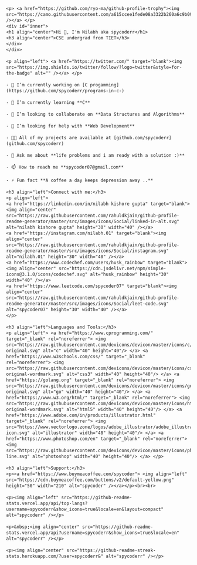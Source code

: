 <div style="display: flex; justify-content: center; align-items: center;">
    
    <p> <a href="https://github.com/ryo-ma/github-profile-trophy"><img src="https://camo.githubusercontent.com/a615ccee1fede08a3322b260a6c9b09fa7c9d76bb410469650b284ebebcaef57/68747470733a2f2f692e70696e696d672e636f6d2f6f726967696e616c732f65382f66342f35332f65386634353334363961336563393765636433353464663436356437333931332e676966" /></a> </p>
    <div id="inner">
    <h1 align="center">Hi 👋, I'm Nilabh aka spycoderr</h1>
    <h3 align="center">CSE undergrad from TIET</h3>  
    </div>
    </div>
    
    <p align="left"> <a href="https://twitter.com/" target="blank"><img src="https://img.shields.io/twitter/follow/?logo=twitter&style=for-the-badge" alt="" /></a> </p>
    
    - 🔭 I’m currently working on [C progamming](https://github.com/spycoderr/programs-in-c-)
    
    - 🌱 I’m currently learning **C**
    
    - 👯 I’m looking to collaborate on **Data Structures and Algorithms**
    
    - 🤝 I’m looking for help with **Web Development**
    
    - 👨‍💻 All of my projects are available at [github.com/spycoderr](github.com/spycoderr)
    
    - 💬 Ask me about **life problems and i am ready with a solution :)**
    
    - 📫 How to reach me **spycoder07@gmail.com**
    
    - ⚡ Fun fact **A coffee a day keeps depression away ..**
    
    <h3 align="left">Connect with me:</h3>
    <p align="left">
    <a href="https://linkedin.com/in/nilabh kishore gupta" target="blank"><img align="center" src="https://raw.githubusercontent.com/rahuldkjain/github-profile-readme-generator/master/src/images/icons/Social/linked-in-alt.svg" alt="nilabh kishore gupta" height="30" width="40" /></a>
    <a href="https://instagram.com/nilabh.01" target="blank"><img align="center" src="https://raw.githubusercontent.com/rahuldkjain/github-profile-readme-generator/master/src/images/icons/Social/instagram.svg" alt="nilabh.01" height="30" width="40" /></a>
    <a href="https://www.codechef.com/users/husk_rainbow" target="blank"><img align="center" src="https://cdn.jsdelivr.net/npm/simple-icons@3.1.0/icons/codechef.svg" alt="husk_rainbow" height="30" width="40" /></a>
    <a href="https://www.leetcode.com/spycoder07" target="blank"><img align="center" src="https://raw.githubusercontent.com/rahuldkjain/github-profile-readme-generator/master/src/images/icons/Social/leet-code.svg" alt="spycoder07" height="30" width="40" /></a>
    </p>
    
    <h3 align="left">Languages and Tools:</h3>
    <p align="left"> <a href="https://www.cprogramming.com/" target="_blank" rel="noreferrer"> <img src="https://raw.githubusercontent.com/devicons/devicon/master/icons/c/c-original.svg" alt="c" width="40" height="40"/> </a> <a href="https://www.w3schools.com/css/" target="_blank" rel="noreferrer"> <img src="https://raw.githubusercontent.com/devicons/devicon/master/icons/css3/css3-original-wordmark.svg" alt="css3" width="40" height="40"/> </a> <a href="https://golang.org" target="_blank" rel="noreferrer"> <img src="https://raw.githubusercontent.com/devicons/devicon/master/icons/go/go-original.svg" alt="go" width="40" height="40"/> </a> <a href="https://www.w3.org/html/" target="_blank" rel="noreferrer"> <img src="https://raw.githubusercontent.com/devicons/devicon/master/icons/html5/html5-original-wordmark.svg" alt="html5" width="40" height="40"/> </a> <a href="https://www.adobe.com/in/products/illustrator.html" target="_blank" rel="noreferrer"> <img src="https://www.vectorlogo.zone/logos/adobe_illustrator/adobe_illustrator-icon.svg" alt="illustrator" width="40" height="40"/> </a> <a href="https://www.photoshop.com/en" target="_blank" rel="noreferrer"> <img src="https://raw.githubusercontent.com/devicons/devicon/master/icons/photoshop/photoshop-line.svg" alt="photoshop" width="40" height="40"/> </a> </p>
    
    <h3 align="left">Support:</h3>
    <p><a href="https://www.buymeacoffee.com/spycoder"> <img align="left" src="https://cdn.buymeacoffee.com/buttons/v2/default-yellow.png" height="50" width="210" alt="spycoder" /></a></p><br><br>
    
    <p><img align="left" src="https://github-readme-stats.vercel.app/api/top-langs?username=spycoderr&show_icons=true&locale=en&layout=compact" alt="spycoderr" /></p>
    
    <p>&nbsp;<img align="center" src="https://github-readme-stats.vercel.app/api?username=spycoderr&show_icons=true&locale=en" alt="spycoderr" /></p>
    
    <p><img align="center" src="https://github-readme-streak-stats.herokuapp.com/?user=spycoderr&" alt="spycoderr" /></p>
